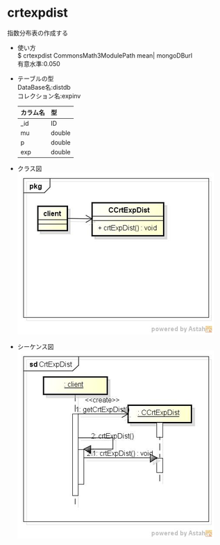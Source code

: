 crtexpdist
==========
指数分布表の作成する

* 使い方  
  $ crtexpdist CommonsMath3ModulePath mean| mongoDBurl  
  有意水準:0.050  

* テーブルの型  
  DataBase名:distdb  
  コレクション名:expinv  

  |カラム名|型     |
  |--------|-------|
  |_id     |ID     |
  |mu      |double |
  |p       |double |
  |exp     |double |
  
* クラス図  
![crtexpdist](images/pkgCrtExpDist.jpg)

* シーケンス図  
![crtexpdist](images/sdCrtExpDist.jpg)
